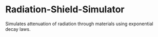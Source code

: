 # Radiation-Shield-Simulator
Simulates attenuation of radiation through materials using exponential decay laws.
